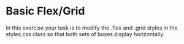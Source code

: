 # Basic Flex/Grid

In this exercise your task is to modify the .flex and .grid styles in the styles.css class so that both sets of boxes display horizontally.
